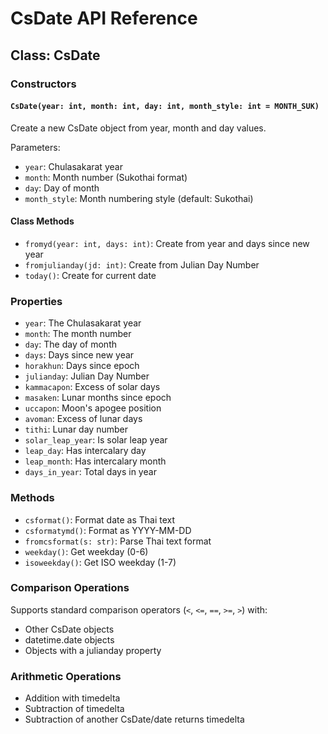 # CsDate API Reference

## Class: CsDate

### Constructors

#### `CsDate(year: int, month: int, day: int, month_style: int = MONTH_SUK)`

Create a new CsDate object from year, month and day values.

Parameters:
- `year`: Chulasakarat year
- `month`: Month number (Sukothai format)
- `day`: Day of month
- `month_style`: Month numbering style (default: Sukothai)

#### Class Methods

- `fromyd(year: int, days: int)`: Create from year and days since new year
- `fromjulianday(jd: int)`: Create from Julian Day Number
- `today()`: Create for current date

### Properties

- `year`: The Chulasakarat year
- `month`: The month number
- `day`: The day of month
- `days`: Days since new year
- `horakhun`: Days since epoch
- `julianday`: Julian Day Number
- `kammacapon`: Excess of solar days
- `masaken`: Lunar months since epoch
- `uccapon`: Moon's apogee position
- `avoman`: Excess of lunar days
- `tithi`: Lunar day number
- `solar_leap_year`: Is solar leap year
- `leap_day`: Has intercalary day
- `leap_month`: Has intercalary month
- `days_in_year`: Total days in year

### Methods

- `csformat()`: Format date as Thai text
- `csformatymd()`: Format as YYYY-MM-DD
- `fromcsformat(s: str)`: Parse Thai text format
- `weekday()`: Get weekday (0-6)
- `isoweekday()`: Get ISO weekday (1-7)

### Comparison Operations

Supports standard comparison operators (`<`, `<=`, `==`, `>=`, `>`) with:
- Other CsDate objects
- datetime.date objects
- Objects with a julianday property

### Arithmetic Operations

- Addition with timedelta
- Subtraction of timedelta
- Subtraction of another CsDate/date returns timedelta 
